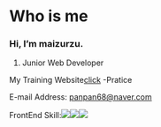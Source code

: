 Who is me
=================

### Hi, I’m maizurzu. 

1. Junior Web Developer


My Training Website[click](http://xman0922.dothome.co.kr/)
  -Pratice

E-mail Address: panpan68@naver.com

FrontEnd Skill:<img src="https://img.shields.io/badge/HTML5-E34F26?style=for-the-badge&logo=HTML5&logoColor=white"><img src="https://img.shields.io/badge/CSS3-1572B6?style=for-the-badge&logo=CSS3&logoColor=white"><img src="https://img.shields.io/badge/Sass-CC6699?style=for-the-badge&logo=Sass&logoColor=white">
